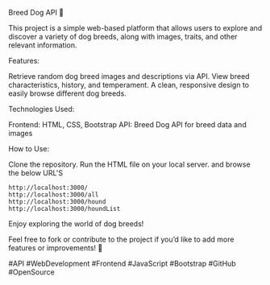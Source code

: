 
Breed Dog API 🐾

This project is a simple web-based platform that allows users to explore and discover a variety of dog breeds, along with images, traits, and other relevant information.

Features:

Retrieve random dog breed images and descriptions via API.
View breed characteristics, history, and temperament.
A clean, responsive design to easily browse different dog breeds.


Technologies Used:

Frontend: HTML, CSS, Bootstrap
API: Breed Dog API for breed data and images


How to Use:

Clone the repository.
Run the HTML file on your local server.
and browse the below URL'S

    http://localhost:3000/
    http://localhost:3000/all
    http://localhost:3000/hound
    http://localhost:3000/houndList

Enjoy exploring the world of dog breeds!

Feel free to fork or contribute to the project if you’d like to add more features or improvements! 🚀

#API #WebDevelopment #Frontend #JavaScript #Bootstrap #GitHub #OpenSource
